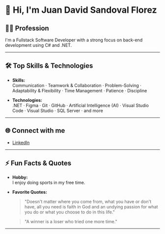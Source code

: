 # 👋 Hi, I'm Juan David Sandoval Florez

## 👨‍💻 Profession
I'm a Fullstack Software Developer with a strong focus on back-end development using C# and .NET.

---

## 🛠️ Top Skills & Technologies

- **Skills:**  
  Communication · Teamwork & Collaboration · Problem-Solving · Adaptability & Flexibility · Time Management · Patience · Discipline

- **Technologies:**  
  .NET · Figma · Git · GitHub · Artificial Intelligence (AI) · Visual Studio Code · Visual Studio · SQL Server · and more

---

## 🌐 Connect with me

- [LinkedIn](https://www.linkedin.com/in/juan-david-sandoval-florez-53245029a/)

---

## ⚡ Fun Facts & Quotes

- **Hobby:**  
  I enjoy doing sports in my free time.

- **Favorite Quotes:**  
  > "Doesn't matter where you come from, what you have or don't have, all you need is faith in God and an undying passion for what you do or what you choose to do in this life."

  > "A winner is a loser who tried one more time."

---

<!--
Feel free to reach out or connect!
-->
